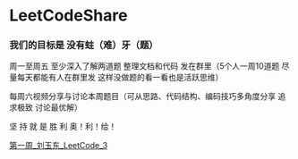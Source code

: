 # LeetCodeShare

### 我们的目标是  没有蛀（难）牙（题）

周一至周五 至少深入了解两道题  整理文档和代码   发在群里（5个人一周10道题 尽量每天都能有人在群里发  这样没做题的看一看也是活跃思维）

每周六视频分享与讨论本周题目（可从思路、代码结构、编码技巧多角度分享  追求极致 讨论最优解）

坚 持 就 是 胜 利
奥！利！给！

[第一周_刘玉东_LeetCode_3](./1.第一周/LeetCode_3.无重复字符的最长子串.md)
